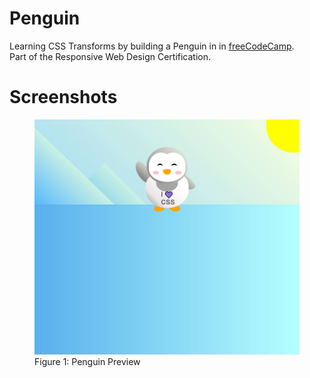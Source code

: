 # Penguin
Learning CSS Transforms by building a Penguin in in <a href="https://www.freecodecamp.org/learn/2022/responsive-web-design/#learn-css-transforms-by-building-a-penguin">freeCodeCamp</a>.<br>
Part of the Responsive Web Design Certification.

# Screenshots
<figure>
  <img src="https://raw.githubusercontent.com/chanwaihan/Penguin/main/penguin-preview.jpg" alt="Penguin Preview" title="Penguin Preview">
  <figcaption>Figure 1: Penguin Preview</figcaption>
</figure>

